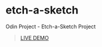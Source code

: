 # etch-a-sketch
Odin Project - Etch-a-Sketch Project
> [LIVE DEMO](https://schmoney.github.io/etch-a-sketch)
